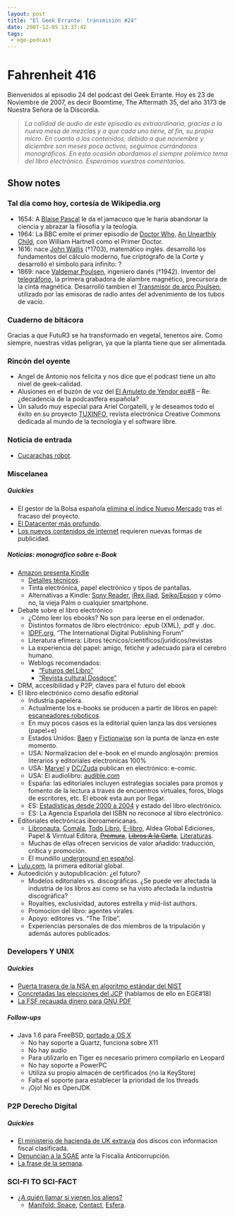 ```yaml
---
layout: post
title: "El Geek Errante: transmisión #24"
date: 2007-12-05 13:37:42
tags:
 - ege-podcast
---
```


# Fahrenheit 416
Bienvenidos al episodio 24 del podcast del Geek Errante. Hoy es 23 de Noviembre de 2007, es decir Boomtime, The Aftermath 35, del año 3173 de Nuestra Señora de la Discordia.

> *La calidad de audio de este episodio es extraordinaria, gracias a la nueva mesa de mezclas y a que cada uno tiene, al fin, su propio micro. En cuanto a los contenidos, debido a que noviembre y diciembre son meses poco activos, seguimos currándonos monográficos. En esta ocasión abordamos el siempre polémico tema del libro electrónico. Esperamos vuestros comentarios.*

## Show notes

### Tal día como hoy, cortesía de Wikipedia.org
- 1654: A [Blaise Pascal](https://es.wikipedia.org/wiki/Blaise_Pascal) le da el jamacuco que le haría abandonar la ciencia y abrazar la filosofía y la teología.
- 1964: La BBC emite el primer episodio de [Doctor Who](https://es.wikipedia.org/wiki/Doctor_Who), [An Unearthly Child](https://en.wikipedia.org/wiki/An_Unearthly_Child), con William Hartnell como el Primer Doctor.
- 1616: nace [John Wallis](https://es.wikipedia.org/wiki/John_Wallis) (†1703), matemático inglés. desarrolló los fundamentos del cálculo moderno, fue criptógrafo de la Corte y desarrolló el símbolo para infinito: ?
- 1869: nace [Valdemar Poulsen](https://es.wikipedia.org/wiki/Valdemar_Poulsen), ingeniero danés (†1942). Inventor del [telegráfono](http://www.recording-history.org/HTML/wire2.php), la primera grabadora de alambre magnético, precursora de la cinta magnética. Desarrolló tambien el [Transmisor de arco Poulsen](https://en.wikipedia.org/wiki/Arc_converter), utilizado por las emisoras de radio antes del advenimiento de los tubos de vacío.

### Cuaderno de bitácora
Gracias a que FutuR3 se ha transformado en vegetal, tenemos aire. Como siempre, nuestras vidas peligran, ya que la planta tiene que ser alimentada.

### Rincón del oyente
- Angel de Antonio nos felicita y nos dice que el podcast tiene un alto nivel de geek-calidad.
- Alusiones en el buzón de voz del [El Amuleto de Yendor ep#8](http://web.archive.org/web/20150411142008/http://yendor.es/2007/11/1x08-vuelta-los-orgenes.html) – Re: ¿decadencia de la podcastfera española?
- Un saludo muy especial para Ariel Corgatelli, y le deseamos todo el éxito en su proyecto [TUXINFO](http://www.infosertec.com.ar/category/tuxinfo/), revista electrónica Creative Commons dedicada al mundo de la tecnología y el software libre.

### Noticia de entrada
- [Cucarachas robot](https://www.engadget.com/2007/11/16/robotic-cockroaches-influence-exploit-living-clans/).

### Miscelanea

##### Quickies
- El gestor de la Bolsa española [elimina el índice Nuevo Mercado](http://economia.elpais.com/economia/2007/11/15/actualidad/1195115577_850215.html) tras el fracaso del proyecto.
- [El Datacenter más profundo](http://web.archive.org/web/20080905124417/http://blogs.sun.com/jimgris/entry/a_blackbox_in_a_japanese).
- [Los nuevos contenidos de internet](https://techcrunch.com/2007/11/22/the-secret-strategies-behind-many-viral-videos/) requieren nuevas formas de publicidad.

##### Noticias: monográfico sobre e-Book
- [Amazon presenta Kindle](http://www.pcworld.com/article/139777/article.html)
    - [Detalles técnicos](https://www.engadget.com/2007/11/19/many-details-about-the-kindle/).
    - Tinta electrónica, papel electrónico y tipos de pantallas.
    - Alternativas a Kindle: [Sony Reader](https://en.wikipedia.org/wiki/Sony_Reader), [iRex iliad](https://en.wikipedia.org/wiki/ILiad), [Seiko/Epson](http://gizmodo.com/323502/seiko-high-res-super-thin-ebook-reader) y cómo no, la vieja Palm o cualquier smartphone.
- Debate sobre el libro electrónico
    - ¿Cómo leer los ebooks? No son para leerse en el ordenador.
    - Distintos formatos de libro electrónico: .epub (XML), .pdf y .doc.
    - [IDPF.org](http://idpf.org/), “The International Digital Publishing Forum”
    - Literatura efímera: Libros técnicos/cientificos/juridicos/revistas
    - La experiencia del papel: amigo, fetiche y adecuado para el cerebro humano.
    - Weblogs recomendados:
        - [“Futuros del Libro”](http://www.madrimasd.org/blogs/futurosdellibro/)
        - [“Revista cultural Dosdoce”](http://www.dosdoce.com/)
- DRM, accesibilidad y P2P, claves para el futuro del ebook
- El libro electrónico como desafío editorial
    - Industria papelera.
    - Actualmente los e-books se producen a partir de libros en papel: [escaneadores roboticos](http://newlaunches.com/archives/booksnap_book_scanner_from_atiz_scans_500_pagesperhour.php).
    - En muy pocos casos es la editorial quien lanza las dos versiones (papel+e)
    - Estados Unidos: [Baen](http://www.baen.com/) y [Fictionwise](http://www.fictionwise.com/) son la punta de lanza en este momento.
    - USA: Normalizacion del e-book en el mundo anglosajón: premios literarios y editoriales electronicas 100%
    - USA: [Marvel](http://www.reuters.com/article/marvel-idUSN1360932220071113) y [DC/Zuda](http://www.dccomics.com/tags/ebook) publican en electrónico: e-comic.
    - USA: El audiolibro: [audible.com](http://www.audible.com/?)
    - España: las editoriales incluyen estrategias sociales para promos y fomento de la lectura a traves de encuentros virtuales, foros, blogs de escritores, etc. El ebook esta aun por llegar.
    - ES: [Estadísticas desde 2000 a 2004](http://jamillan.com/spaso.htm) y estado del libro electrónico.
    - ES: La Agencia Española del ISBN no reconoce al libro electrónico.
- Editoriales electrónicas iberoamericanas.
    - [Libronauta](http://web.archive.org/web/20090302004945/http://bibliotecas.libronauta.com/), [Comala](http://www.librosenred.com/), [Todo Libro](http://www.editoriales.8k.com/), [E-libro](http://www.e-libro.com/), Aldea Global Ediciones, Papel & Virntual Editora, ~~[Premura]()~~, ~~[Libros A la Carta]()~~, [Literaturas](http://www.literaturas.info/Revista/).
    - Muchas de ellas ofrecen servicios de valor añadido: traducción, crítica y promoción.
    - El mundillo [underground en español](http://sedice.com/portada/index.php?q=node/177).
- [Lulu.com](https://www.lulu.com/), la primera editorial global.
- Autoedición y autopublicación: ¿el futuro?
    - Modelos editoriales vs. discográficas. ¿Se puede ver afectada la industria de los libros así como se ha visto afectada la industria discográfica?
    - Royalties, exclusividad, autores estrella y mid-list authors.
    - Promocion del libro: agentes virales.
    - Apoyo: editores vs. “The Tribe”.
    - Experiencias personales de dos miembros de la tripulación y además autores publicados.

### Developers Y UNIX

##### Quickies
- [Puerta trasera de la NSA en algoritmo estándar del NIST](http://arstechnica.com/security/2007/11/security-experts-nist-encryption-standard-may-have-nsa-backdoor/)
- [Concretadas las elecciones del JCP](http://web.archive.org/web/20071214205826/http://www.jcpelection2007.org/jcp/overview) (hablamos de ello en EGE#18)
- [La FSF recauada dinero para GNU PDF](http://softlibre.barrapunto.com/article.pl?sid=07/11/21/0042251&from=rss)

##### Follow-ups
- Java 1.6 para FreeBSD, [portado a OS X](http://blog.headius.com/2007/11/java-6-port-for-os-x-tiger-and-leopard.html)
    - No hay soporte a Quartz, funciona sobre X11
    - No hay audio
    - Para utilizarlo en Tiger es necesario primero compilarlo en Leopard
    - No hay soporte a PowerPC
    - Utiliza su propio almacén de certificados (no la KeyStore)
    - Falta el soporte para establecer la prioridad de los threads
    - ¡Ojo! No es OpenJDK

### P2P Derecho Digital

##### Quickies
- [El ministerio de hacienda de UK extravía](http://elpais.com/diario/2007/11/21/internacional/1195599609_850215.html) dos discos con informacion fiscal clasificada.
- [Denuncian a la SGAE](http://www.internautas.org/html/4592.html) ante la Fiscalía Anticorrupción.
- [La frase de la semana](https://bandaancha.eu/articulos/no-pasa-nada-podeis-bajar-querais-emule-5161).

### SCI-FI TO SCI-FACT
- [¿A quién llamar si vienen los aliens?](http://pinktentacle.com/2007/11/who-to-notify-when-aliens-call/)
    - [Manifold: Space](https://en.wikipedia.org/wiki/Manifold:_Space), [Contact](http://www.imdb.com/title/tt0118884/), [Esfera](http://www.imdb.com/title/tt0120184/).

